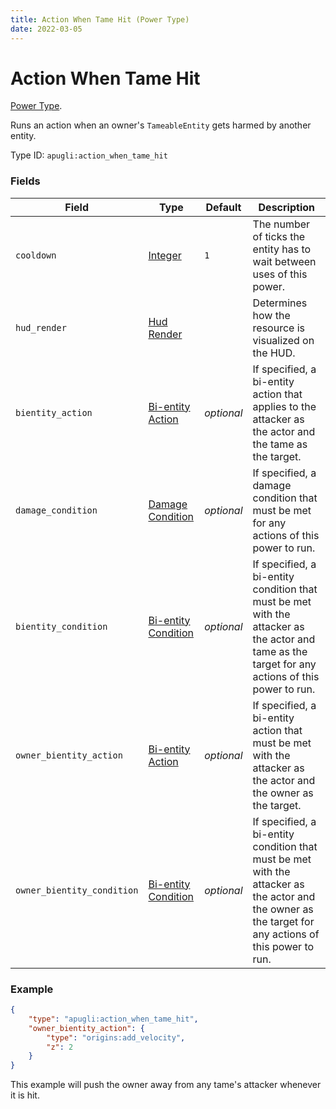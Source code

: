 ```yaml
---
title: Action When Tame Hit (Power Type)
date: 2022-03-05
---
```


# Action When Tame Hit

[Power Type](../power_types.md).

Runs an action when an owner's `TameableEntity` gets harmed by another entity.

Type ID: `apugli:action_when_tame_hit`

### Fields

Field  | Type | Default | Description
-------|------|---------|-------------
`cooldown` | [Integer](https://origins.readthedocs.io/en/latest/types/data_types/integer/) | `1` | The number of ticks the entity has to wait between uses of this power.
`hud_render` | [Hud Render](https://origins.readthedocs.io/en/latest/types/data_types/hud_render) | | Determines how the resource is visualized on the HUD.
`bientity_action` | [Bi-entity Action](../bientity_action_types.md) | *optional* | If specified, a bi-entity action that applies to the attacker as the actor and the tame as the target.
`damage_condition` | [Damage Condition](https://origins.readthedocs.io/en/latest/types/damage_condition_types/) | *optional* | If specified, a damage condition that must be met for any actions of this power to run.
`bientity_condition` | [Bi-entity Condition](../bientity_condition_types.md) | *optional* | If specified, a bi-entity condition that must be met with the attacker as the actor and tame as the target for any actions of this power to run.
`owner_bientity_action` | [Bi-entity Action](../bientity_action_types.md) | *optional* | If specified, a bi-entity action that must be met with the attacker as the actor and the owner as the target.
`owner_bientity_condition` | [Bi-entity Condition](../bientity_condition_types.md) | *optional* | If specified, a bi-entity condition that must be met with the attacker as the actor and the owner as the target for any actions of this power to run.

### Example
```json
{
    "type": "apugli:action_when_tame_hit",
    "owner_bientity_action": {
        "type": "origins:add_velocity",
        "z": 2
    }
}
```
This example will push the owner away from any tame's attacker whenever it is hit.